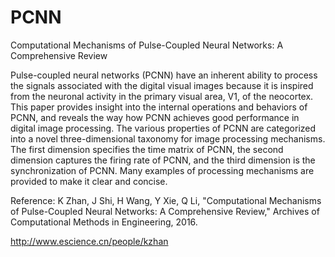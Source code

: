 # PCNN
Computational Mechanisms of Pulse-Coupled Neural Networks: A Comprehensive Review

Pulse-coupled neural networks (PCNN) have an inherent ability to process the signals 
associated with the digital visual images because it is inspired from the neuronal 
activity in the primary visual area, V1, of the neocortex. This paper provides insight 
into the internal operations and behaviors of PCNN, and reveals the way how PCNN achieves 
good performance in digital image processing. The various properties of PCNN are categorized 
into a novel three-dimensional taxonomy for image processing mechanisms. The first dimension 
specifies the time matrix of PCNN, the second dimension captures the firing rate of PCNN, 
and the third dimension is the synchronization of PCNN. Many examples of processing mechanisms 
are provided to make it clear and concise.

Reference:
K Zhan, J Shi, H Wang, Y Xie, Q Li, "Computational Mechanisms of Pulse-Coupled Neural Networks: A Comprehensive Review," Archives of Computational Methods in Engineering, 2016.

http://www.escience.cn/people/kzhan
